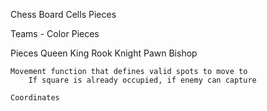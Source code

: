 Chess Board
    Cells
        Pieces

Teams - Color
    Pieces

Pieces
    Queen
    King
    Rook
    Knight
    Pawn
    Bishop

    Movement function that defines valid spots to move to
        If square is already occupied, if enemy can capture
    
    Coordinates

